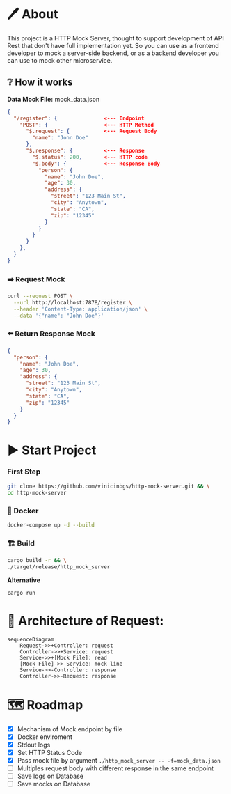 # 🖊️ About

This project is a HTTP Mock Server, thought to support development of API Rest that don't have full implementation yet. So you can use as a frontend developer to mock a server-side backend, or as a backend developer you can use to mock other microservice.

## ❔ How it works

**Data Mock File:** mock_data.json
```json
{
  "/register": {               <--- Endpoint
    "POST": {                  <--- HTTP Method
      "$.request": {           <--- Request Body
        "name": "John Doe"
      },
      "$.response": {          <--- Response
        "$.status": 200,       <--- HTTP code
        "$.body": {            <--- Response Body
          "person": {                       
            "name": "John Doe",
            "age": 30,
            "address": {
              "street": "123 Main St",
              "city": "Anytown",
              "state": "CA",
              "zip": "12345"
            }
          }
        }
      }
    },
  }
}

```


### ➡️ Request Mock
```sh
curl --request POST \
  --url http://localhost:7878/register \
  --header 'Content-Type: application/json' \
  --data '{"name": "John Doe"}'
```

### ⬅️ Return Response Mock
```json
{
  "person": {                       
    "name": "John Doe",
    "age": 30,
    "address": {
      "street": "123 Main St",
      "city": "Anytown",
      "state": "CA",
      "zip": "12345"
    }
  }
}
```

# ▶️ Start Project
### First Step
```sh
git clone https://github.com/vinicinbgs/http-mock-server.git && \
cd http-mock-server
```
### 🐳 Docker
```sh
docker-compose up -d --build
```

### 🏗️ Build
```sh
cargo build -r && \
./target/release/http_mock_server
```
**Alternative**
```sh
cargo run
```
# 📐 Architecture of Request:
```mermaid
sequenceDiagram
    Request->>+Controller: request
    Controller->>+Service: request
    Service->>+[Mock File]: read
    [Mock File]->>-Service: mock line
    Service->>-Controller: response
    Controller->>-Request: response
```

# 🗺️ Roadmap

- [x] Mechanism of Mock endpoint by file
- [x] Docker enviroment
- [x] Stdout logs
- [x] Set HTTP Status Code
- [x] Pass mock file by argument `./http_mock_server -- -f=mock_data.json`
- [ ] Multiples request body with different response in the same endpoint
- [ ] Save logs on Database
- [ ] Save mocks on Database